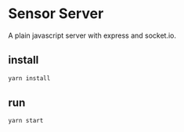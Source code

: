 # Sensor Server

A plain javascript server with express and socket.io.

## install

```sh
yarn install
```

## run
```sh
yarn start
```